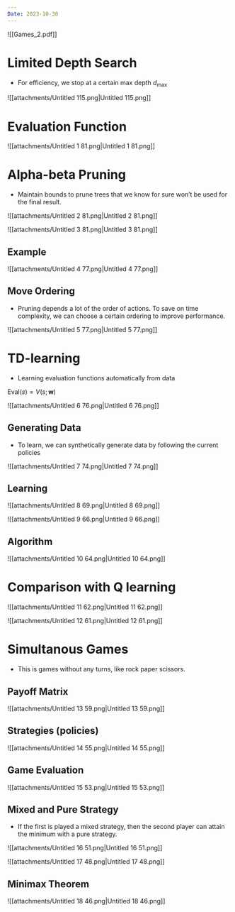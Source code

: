 ```yaml
---
Date: 2023-10-30
---
```

![[Games_2.pdf]]

# Limited Depth Search

- For efficiency, we stop at a certain max depth $d_{\max}$﻿

![[attachments/Untitled 115.png|Untitled 115.png]]

# Evaluation Function

![[attachments/Untitled 1 81.png|Untitled 1 81.png]]

# Alpha-beta Pruning

- Maintain bounds to prune trees that we know for sure won’t be used for the final result.

![[attachments/Untitled 2 81.png|Untitled 2 81.png]]

![[attachments/Untitled 3 81.png|Untitled 3 81.png]]

## Example

![[attachments/Untitled 4 77.png|Untitled 4 77.png]]

## Move Ordering

- Pruning depends a lot of the order of actions. To save on time complexity, we can choose a certain ordering to improve performance.

![[attachments/Untitled 5 77.png|Untitled 5 77.png]]

# TD-learning

- Learning evaluation functions automatically from data

$\text{Eval}(s) = V(s;\mathbf{w})$

![[attachments/Untitled 6 76.png|Untitled 6 76.png]]

## Generating Data

- To learn, we can synthetically generate data by following the current policies

![[attachments/Untitled 7 74.png|Untitled 7 74.png]]

## Learning

![[attachments/Untitled 8 69.png|Untitled 8 69.png]]

![[attachments/Untitled 9 66.png|Untitled 9 66.png]]

## Algorithm

![[attachments/Untitled 10 64.png|Untitled 10 64.png]]

# Comparison with Q learning

![[attachments/Untitled 11 62.png|Untitled 11 62.png]]

![[attachments/Untitled 12 61.png|Untitled 12 61.png]]

# Simultanous Games

- This is games without any turns, like rock paper scissors.

## Payoff Matrix

![[attachments/Untitled 13 59.png|Untitled 13 59.png]]

## Strategies (policies)  
  

![[attachments/Untitled 14 55.png|Untitled 14 55.png]]

## Game Evaluation

![[attachments/Untitled 15 53.png|Untitled 15 53.png]]

## Mixed and Pure Strategy

- If the first is played a mixed strategy, then the second player can attain the minimum with a pure strategy.

![[attachments/Untitled 16 51.png|Untitled 16 51.png]]

![[attachments/Untitled 17 48.png|Untitled 17 48.png]]

## Minimax Theorem

![[attachments/Untitled 18 46.png|Untitled 18 46.png]]